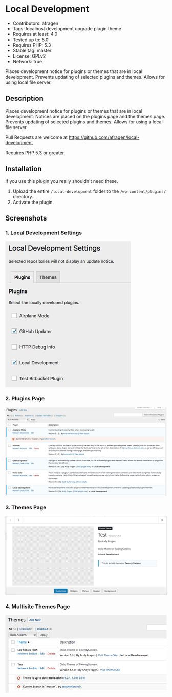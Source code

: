 # Local Development
* Contributors: afragen
* Tags: localhost development upgrade plugin theme
* Requires at least: 4.0
* Tested up to: 5.0
* Requires PHP: 5.3
* Stable tag: master
* License: GPLv2
* Network: true

Places development notice for plugins or themes that are in local development. Prevents updating of selected plugins and themes. Allows for using local file server.

## Description
Places development notice for plugins or themes that are in local development. Notices are placed on the plugins page and the themes page. Prevents updating of selected plugins and themes. Allows for using a local file server.

Pull Requests are welcome at https://github.com/afragen/local-development

Requires PHP 5.3 or greater.

## Installation
If you use this plugin you really shouldn't need these.

1. Upload the entire `/local-development` folder to the `/wp-content/plugins/` directory.
1. Activate the plugin.

## Screenshots

### 1. Local Development Settings
![Local Development Settings](./assets/screenshot-1.png)

### 2. Plugins Page
![Plugins Page](./assets/screenshot-2.png)

### 3. Themes Page
![Themes Page](./assets/screenshot-3.png)

### 4. Multisite Themes Page
![Multisite Themes Page](./assets/screenshot-4.png)
